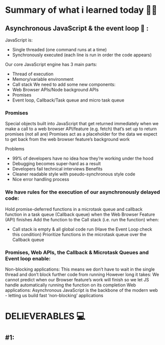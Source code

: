 

# Summary of what i learned today 🧑‍🏫


## Asynchronous JavaScript & the event loop 🚩 :

JavaScript is:
- Single threaded (one command runs at a time)
- Synchronously executed (each line is run in order the code appears)

Our core JavaScript engine has 3 main parts:
- Thread of execution
- Memory/variable environment
- Call stack
We need to add some new components:
- Web Browser APIs/Node background APIs
- Promises
- Event loop, Callback/Task queue and micro task queue

### Promises

Special objects built into JavaScript that get returned immediately when we make
a call to a web browser API/feature (e.g. fetch) that’s set up to return promises
(not all are)
Promises act as a placeholder for the data we expect to get back from the web
browser feature’s background work

Problems
- 99% of developers have no idea how they’re working under the hood
- Debugging becomes super-hard as a result
- Developers fail technical interviews
Benefits
- Cleaner readable style with pseudo-synchronous style code
- Nice error handling process

### We have rules for the execution of our asynchronously delayed code:

Hold promise-deferred functions in a microtask queue and callback function in a
task queue (Callback queue) when the Web Browser Feature (API) finishes
Add the function to the Call stack (i.e. run the function) when:
  - Call stack is empty & all global code run (Have the Event Loop check this condition)
Prioritize functions in the microtask queue over the Callback queue

### Promises, Web APIs, the Callback & Microtask Queues and Event loop enable:

Non-blocking applications: This means we don’t have to wait in the single thread
and don’t block further code from running
However long it takes: We cannot predict when our Browser feature’s work will
finish so we let JS handle automatically running the function on its completion
Web applications: Asynchronous JavaScript is the backbone of the modern web -
letting us build fast ‘non-blocking’ applications


# DELIEVERABLES	💻

## #1:

```js

```
